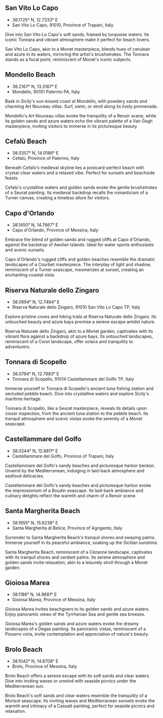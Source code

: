 <h2>San Vito Lo Capo</h2>
<ul> 
<li>38.1725° N, 12.7333° E
</li> <li>San Vito Lo Capo, 91010, Province of Trapani, Italy
</li></ul> <p class="abstract">Dive into San Vito Lo Capo's soft sands, framed by turquoise waters. Its iconic Tonnara and vibrant atmosphere make it perfect for beach lovers.
</p> <p> San Vito Lo Capo, akin to a Monet masterpiece, blends hues of cerulean and azure in its waters, mirroring the artist's brushstrokes. The Tonnara stands as a focal point, reminiscent of Monet's iconic subjects.</p> <h2>Mondello Beach</h2>
<ul> 
<li>38.2167° N, 13.3167° E
</li> <li>Mondello, 90151 Palermo PA, Italy
</li></ul> <p class="abstract">Bask in Sicily's sun-kissed coast at Mondello, with powdery sands and charming Art Nouveau villas. Surf, swim, or stroll along its lively promenade.
</p> <p> Mondello's Art Nouveau villas evoke the tranquility of a Renoir scene, while its golden sands and azure waters echo the vibrant palette of a Van Gogh masterpiece, inviting visitors to immerse in its picturesque beauty.</p> <h2>Cefalù Beach</h2>
<ul> 
<li>38.0357° N, 14.0186° E
</li> <li>Cefalù, Province of Palermo, Italy
</li></ul> <p class="abstract">Beneath Cefalù's medieval skyline lies a postcard-perfect beach with crystal-clear waters and a relaxed vibe. Perfect for sunsets and beachside feasts.
</p> <p> Cefalù's crystalline waters and golden sands evoke the gentle brushstrokes of a Seurat painting. Its medieval backdrop recalls the romanticism of a Turner canvas, creating a timeless allure for visitors.</p> <h2>Capo d'Orlando</h2>
<ul> 
<li>38.1450° N, 14.7667° E
</li> <li>Capo d'Orlando, Province of Messina, Italy
</li></ul> <p class="abstract">Embrace the blend of golden sands and rugged cliffs at Capo d'Orlando, against the backdrop of Aeolian Islands. Ideal for water sports enthusiasts and scenic sunsets.
</p> <p> Capo d'Orlando's rugged cliffs and golden beaches resemble the dramatic landscapes of a Courbet masterpiece. The interplay of light and shadow, reminiscent of a Turner seascape, mesmerizes at sunset, creating an enchanting coastal vista.</p> <h2>Riserva Naturale dello Zingaro</h2>
<ul> 
<li>38.0894° N, 12.7464° E
</li> <li>Riserva Naturale dello Zingaro, 91010 San Vito Lo Capo TP, Italy
</li></ul> <p class="abstract">Explore pristine coves and hiking trails at Riserva Naturale dello Zingaro. Its untouched beauty and azure bays promise a serene escape amidst nature.
</p> <p> Riserva Naturale dello Zingaro, akin to a Monet garden, captivates with its vibrant flora against a backdrop of azure bays. Its untouched landscapes, reminiscent of a Corot landscape, offer solace and tranquility to adventurers.</p> <h2>Tonnara di Scopello</h2>
<ul> 
<li>38.0794° N, 12.7983° E
</li> <li>Tonnara di Scopello, 91014 Castellammare del Golfo TP, Italy
</li></ul> <p class="abstract">Immerse yourself in Tonnara di Scopello's ancient tuna fishing station and secluded pebble beach. Dive into crystalline waters and explore Sicily's maritime heritage.
</p> <p> Tonnara di Scopello, like a Seurat masterpiece, reveals its details upon closer inspection, from the ancient tuna station to the pebble beach. Its tranquil atmosphere and scenic vistas evoke the serenity of a Monet seascape.</p> <h2>Castellammare del Golfo</h2>
<ul> 
<li>38.0244° N, 12.8811° E
</li> <li>Castellammare del Golfo, Province of Trapani, Italy
</li></ul> <p class="abstract">Castellammare del Golfo's sandy beaches and picturesque harbor beckon. Unwind by the Mediterranean, indulging in laid-back atmosphere and seafood delicacies.
</p> <p> Castellammare del Golfo's sandy beaches and picturesque harbor evoke the impressionism of a Boudin seascape. Its laid-back ambiance and culinary delights reflect the warmth and charm of a Renoir scene.</p> <h2>Santa Margherita Beach</h2>
<ul> 
<li>38.1955° N, 15.6236° E
</li> <li>Santa Margherita di Belice, Province of Agrigento, Italy
</li></ul> <p class="abstract">Surrender to Santa Margherita Beach's tranquil shores and swaying palms. Immerse yourself in its peaceful ambiance, soaking up the Sicilian sunshine.
</p> <p> Santa Margherita Beach, reminiscent of a Cézanne landscape, captivates with its tranquil shores and verdant palms. Its serene atmosphere and golden sands invite relaxation, akin to a leisurely stroll through a Monet garden.</p> <h2>Gioiosa Marea</h2>
<ul> 
<li>38.1186° N, 14.9681° E
</li> <li>Gioiosa Marea, Province of Messina, Italy
</li></ul> <p class="abstract">Gioiosa Marea invites beachgoers to its golden sands and azure waters. Enjoy panoramic views of the Tyrrhenian Sea and gentle sea breezes.
</p> <p> Gioiosa Marea's golden sands and azure waters evoke the dreamy landscapes of a Degas painting. Its panoramic vistas, reminiscent of a Pissarro vista, invite contemplation and appreciation of nature's beauty.</p> <h2>Brolo Beach</h2>
<ul> 
<li>38.1042° N, 14.8708° E
</li> <li>Brolo, Province of Messina, Italy
</li></ul> <p class="abstract">Brolo Beach offers a serene escape with its soft sands and clear waters. Dive into inviting waves or unwind with seaside picnics under the Mediterranean sun.
</p> <p> Brolo Beach's soft sands and clear waters resemble the tranquility of a Morisot seascape. Its inviting waves and Mediterranean sunsets evoke the warmth and intimacy of a Cassatt painting, perfect for seaside picnics and relaxation.</p>